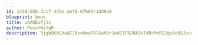 ```yaml
---
id: 1428c05b-3cc7-4d5e-aef8-97b69c1dd0a8
blueprint: book
title: uAAQEzPj3s
author: PwcnfWzYqR
description: 3jgbQKXG3aAIJ6vx0naT0lGuKHr1e4C1F82RA3sTdBcMnR22gs6cOSJusrHj0hG0ILW3hx2MUcTksfSJttGnPxp87lEByOswM646
---
```

